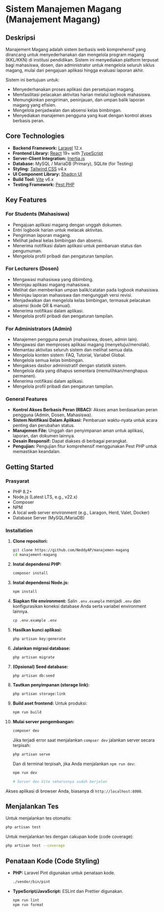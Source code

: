 # Sistem Manajemen Magang (Manajement Magang)

## Deskripsi

Manajement Magang adalah sistem berbasis web komprehensif yang dirancang untuk menyederhanakan dan mengelola program magang (KKL/KKN) di institusi pendidikan. Sistem ini menyediakan platform terpusat bagi mahasiswa, dosen, dan administrator untuk mengelola seluruh siklus magang, mulai dari pengajuan aplikasi hingga evaluasi laporan akhir.

Sistem ini bertujuan untuk:

- Menyederhanakan proses aplikasi dan persetujuan magang.
- Memfasilitasi pelacakan aktivitas harian melalui logbook mahasiswa.
- Memungkinkan pengiriman, peninjauan, dan umpan balik laporan magang yang efisien.
- Mengelola penjadwalan dan absensi kelas bimbingan.
- Menyediakan manajemen pengguna yang kuat dengan kontrol akses berbasis peran.

## Core Technologies

- **Backend Framework:** [Laravel](https://laravel.com/) 12.x
- **Frontend Library:** [React](https://react.dev/) 19+ with [TypeScript](https://www.typescriptlang.org/)
- **Server-Client Integration:** [Inertia.js](https://inertiajs.com/)
- **Database:** MySQL / MariaDB (Primary), SQLite (for Testing)
- **Styling:** [Tailwind CSS](https://tailwindcss.com/) v4.x
- **UI Component Library:** [Shadcn UI](https://ui.shadcn.com/)
- **Build Tool:** [Vite](https://vitejs.dev/) v6.x
- **Testing Framework:** [Pest PHP](https://pestphp.com/)

## Key Features

### For Students (Mahasiswa)

- Pengajuan aplikasi magang dengan unggah dokumen.
- Entri logbook harian untuk melacak aktivitas.
- Pengiriman laporan magang.
- Melihat jadwal kelas bimbingan dan absensi.
- Menerima notifikasi dalam aplikasi untuk pembaruan status dan pengumuman.
- Mengelola profil pribadi dan pengaturan tampilan.

### For Lecturers (Dosen)

- Mengawasi mahasiswa yang dibimbing.
- Meninjau aplikasi magang mahasiswa.
- Melihat dan memberikan umpan balik/catatan pada logbook mahasiswa.
- Meninjau laporan mahasiswa dan mengunggah versi revisi.
- Menjadwalkan dan mengelola kelas bimbingan, termasuk pelacakan absensi (kode QR & manual).
- Menerima notifikasi dalam aplikasi.
- Mengelola profil pribadi dan pengaturan tampilan.

### For Administrators (Admin)

- Manajemen pengguna penuh (mahasiswa, dosen, admin lain).
- Mengawasi dan memproses aplikasi magang (menyetujui/menolak).
- Memantau aktivitas seluruh sistem dan melihat semua data.
- Mengelola konten sistem: FAQ, Tutorial, Variabel Global.
- Mengelola semua kelas bimbingan.
- Mengakses dasbor administratif dengan statistik sistem.
- Mengelola data yang dihapus sementara (memulihkan/menghapus permanen).
- Menerima notifikasi dalam aplikasi.
- Mengelola profil pribadi dan pengaturan tampilan.

### General Features

- **Kontrol Akses Berbasis Peran (RBAC):** Akses aman berdasarkan peran pengguna (Admin, Dosen, Mahasiswa).
- **Sistem Notifikasi Dalam Aplikasi:** Pembaruan waktu-nyata untuk acara penting dan perubahan status.
- **Manajemen File:** Unggah dan penyimpanan aman untuk aplikasi, laporan, dan dokumen lainnya.
- **Desain Responsif:** Dapat diakses di berbagai perangkat.
- **Pengujian:** Pengujian fitur komprehensif menggunakan Pest PHP untuk memastikan keandalan.

## Getting Started

### Prasyarat

- PHP 8.2+
- Node.js (Latest LTS, e.g., v22.x)
- Composer
- NPM
- A local web server environment (e.g., Laragon, Herd, Valet, Docker)
- Database Server (MySQL/MariaDB)

### Installation

1.  **Clone repositori:**

    ```bash
    git clone https://github.com/NeddyAP/manajemen-magang
    cd manajement-magang
    ```

2.  **Instal dependensi PHP:**

    ```bash
    composer install
    ```

3.  **Instal dependensi Node.js:**

    ```bash
    npm install
    ```

4.  **Siapkan file environment:**
    Salin `.env.example` menjadi `.env` dan konfigurasikan koneksi database Anda serta variabel environment lainnya.

    ```bash
    cp .env.example .env
    ```

5.  **Hasilkan kunci aplikasi:**

    ```bash
    php artisan key:generate
    ```

6.  **Jalankan migrasi database:**

    ```bash
    php artisan migrate
    ```

7.  **(Opsional) Seed database:**

    ```bash
    php artisan db:seed
    ```

8.  **Tautkan penyimpanan (storage link):**

    ```bash
    php artisan storage:link
    ```

9.  **Build aset frontend:**
    Untuk produksi:

    ```bash
    npm run build
    ```

10. **Mulai server pengembangan:**

    ```bash
    composer dev
    ```
    Jika terjadi error saat menjalankan `compser dev` jalankan server secara terpisah:
    
    ```bash
    php artisan serve
    ```
    Dan di terminal terpisah, jika Anda menjalankan `npm run dev`:
    ```bash
    npm run dev
    ```

    ```bash
    # Server dev Vite seharusnya sudah berjalan
    ```

Akses aplikasi di browser Anda, biasanya di `http://localhost:8000`.

## Menjalankan Tes

Untuk menjalankan tes otomatis:

```bash
php artisan test
```

Untuk menjalankan tes dengan cakupan kode (code coverage):

```bash
php artisan test --coverage
```

## Penataan Kode (Code Styling)

- **PHP:** Laravel Pint digunakan untuk penataan kode.
    ```bash
    ./vendor/bin/pint
    ```
- **TypeScript/JavaScript:** ESLint dan Prettier digunakan.
    ```bash
    npm run lint
    npm run format
    ```

